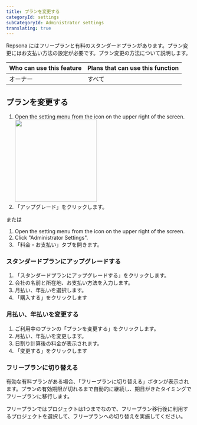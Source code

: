 ```yaml
---
title: プランを変更する
categoryId: settings
subCategoryId: Administrator settings
translating: true
---
```


Repsona にはフリープランと有料のスタンダードプランがあります。プラン変更にはお支払い方法の設定が必要です。プラン変更の方法について説明します。

|Who can use this feature|Plans that can use this function|
|---|---|
|オーナー|すべて|

## プランを変更する

1. Open the setting menu from the icon on the upper right of the screen.<br><img src="/images/help/menu-button.png" width="222">
2. 「アップグレード」をクリックします。

または

1. Open the setting menu from the icon on the upper right of the screen.
2. Click "Administrator Settings".
3. 「料金・お支払い」タブを開きます。

### スタンダードプランにアップグレードする

1. 「スタンダードプランにアップグレードする」をクリックします。
2. 会社の名前と所在地、お支払い方法を入力します。
3. 月払い、年払いを選択します。
4. 「購入する」をクリックします

### 月払い、年払いを変更する

1. ご利用中のプランの「プランを変更する」をクリックします。
2. 月払い、年払いを変更します。
3. 日割り計算後の料金が表示されます。
4. 「変更する」をクリックします

### フリープランに切り替える

有効な有料プランがある場合、「フリープランに切り替える」ボタンが表示されます。プランの有効期限が切れるまで自動的に継続し、期日がきたタイミングでフリープランに移行します。

フリープランではプロジェクトは1つまでなので、フリープラン移行後に利用するプロジェクトを選択して、フリープランへの切り替えを実施してください。
